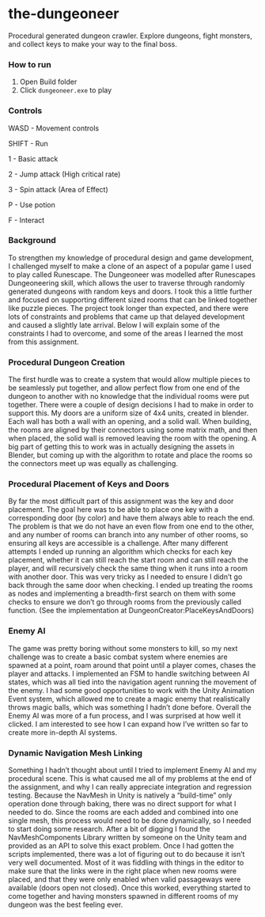 # the-dungeoneer
Procedural generated dungeon crawler. Explore dungeons, fight monsters, and collect keys to make your way to the final boss.

### How to run
1. Open Build folder
2. Click `dungeoneer.exe` to play

### Controls
WASD - Movement controls

SHIFT - Run

1 - Basic attack

2 - Jump attack (High critical rate)

3 - Spin attack (Area of Effect)

P - Use potion

F - Interact

### Background
To strengthen my knowledge of procedural design and game development, I challenged myself to make a clone of an aspect of a popular game I used to play called Runescape. The Dungeoneer was modelled after Runescapes Dungeoneering skill, which allows the user to traverse through randomly generated dungeons with random keys and doors. I took this a little further and focused on supporting different sized rooms that can be linked together like puzzle pieces. The project took longer than expected, and there were lots of constraints and problems that came up that delayed development and caused a slightly late arrival. Below I will explain some of the constraints I had to overcome, and some of the areas I learned the most from this assignment.

### Procedural Dungeon Creation
The first hurdle was to create a system that would allow multiple pieces to be seamlessly put together, and allow perfect flow from one end of the dungeon to another with no knowledge that the individual rooms were put together. There were a couple of design decisions I had to make in order to support this. My doors are a uniform size of 4x4 units, created in blender. Each wall has both a wall with an opening, and a solid wall. When building, the rooms are aligned by their connectors using some matrix math, and then when placed, the solid wall is removed leaving the room with the opening. A big part of getting this to work was in actually designing the assets in Blender, but coming up with the algorithm to rotate and place the rooms so the connectors meet up was equally as challenging.

### Procedural Placement of Keys and Doors
By far the most difficult part of this assignment was the key and door placement. The goal here was to be able to place one key with a corresponding door (by color) and have them always able to reach the end. The problem is that we do not have an even flow from one end to the other, and any number of rooms can branch into any number of other rooms, so ensuring all keys are accessible is a challenge. After many different attempts I ended up running an algorithm which checks for each key placement, whether it can still reach the start room and can still reach the player, and will recursively check the same thing when it runs into a room with another door. This was very tricky as I needed to ensure I didn’t go back through the same door when checking. I ended up treating the rooms as nodes and implementing a breadth-first search on them with some checks to ensure we don’t go through rooms from the previously called function. (See the implementation at DungeonCreator:PlaceKeysAndDoors)

### Enemy AI
The game was pretty boring without some monsters to kill, so my next challenge was to create a basic combat system where enemies are spawned at a point, roam around that point until a player comes, chases the player and attacks. I implemented an FSM to handle switching between AI states, which was all tied into the navigation agent running the movement of the enemy. I had some good opportunities to work with the Unity Animation Event system, which allowed me to create a magic enemy that realistically throws magic balls, which was something I hadn’t done before. Overall the Enemy AI was more of a fun process, and I was surprised at how well it clicked. I am interested to see how I can expand how I’ve written so far to create more in-depth AI systems.

### Dynamic Navigation Mesh Linking
Something I hadn’t thought about until I tried to implement Enemy AI and my procedural scene. This is what caused me all of my problems at the end of the assignment, and why I can really appreciate integration and regression testing. Because the NavMesh in Unity is natively a “build-time” only operation done through baking, there was no direct support for what I needed to do. Since the rooms are each added and combined into one single mesh, this process would need to be done dynamically, so I needed to start doing some research. After a bit of digging I found the NavMeshComponents Library written by someone on the Unity team and provided as an API to solve this exact problem. Once I had gotten the scripts implemented, there was a lot of figuring out to do because it isn’t very well documented. Most of it was fiddling with things in the editor to make sure that the links were in the right place when new rooms were placed, and that they were only enabled when valid passageways were available (doors open not closed). Once this worked, everything started to come together and having monsters spawned in different rooms of my dungeon was the best feeling ever.
